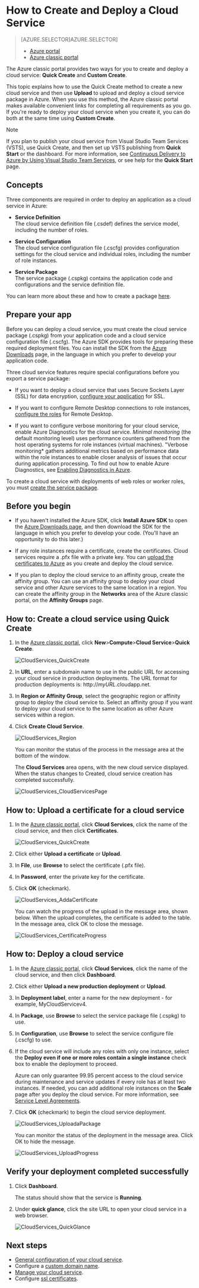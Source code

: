 <properties
    pageTitle="How to create and deploy a cloud service | Microsoft Azure"
    description="Learn how to create and deploy a cloud service using the Quick Create method in Azure."
    services="cloud-services"
    documentationCenter=""
    authors="Thraka"
    manager="timlt"
    editor=""/>

<tags
    ms.service="cloud-services"
    ms.workload="tbd"
    ms.tgt_pltfrm="na"
    ms.devlang="na"
    ms.topic="article"
    ms.date="01/15/2016"
    ms.author="adegeo"/>




# How to Create and Deploy a Cloud Service
> [AZURE.SELECTOR]AZURE.SELECTOR]
> 
> * [Azure portal](cloud-services-how-to-create-deploy-portal.md)
> * [Azure classic portal](cloud-services-how-to-create-deploy.md)
> 
> 
The Azure classic portal provides two ways for you to create and deploy a cloud service: **Quick Create** and **Custom Create**.

This topic explains how to use the Quick Create method to create a new cloud service and then use **Upload** to upload and deploy a cloud service package in Azure. When you use this method, the Azure classic portal makes available convenient links for completing all requirements as you go. If you're ready to deploy your cloud service when you create it, you can do both at the same time using **Custom Create**.

> [!NOTE]
> If you plan to publish your cloud service from Visual Studio Team Services (VSTS), use Quick Create, and then set up VSTS publishing from **Quick Start** or the dashboard. For more information, see [Continuous Delivery to Azure by Using Visual Studio Team Services](http://go.microsoft.com/fwlink/?LinkID=251796), or see help for the **Quick Start** page.
> 
> 
## Concepts
Three components are required in order to deploy an application as a cloud service in Azure:

* **Service Definition**  
The cloud service definition file (.csdef) defines the service model, including the number of roles.

* **Service Configuration**  
The cloud service configuration file (.cscfg) provides configuration settings for the cloud service and individual roles, including the number of role instances.

* **Service Package**  
The service package (.cspkg) contains the application code and configurations and the service definition file.


You can learn more about these and how to create a package [here](cloud-services-model-and-package.md).

## Prepare your app
Before you can deploy a cloud service, you must create the cloud service package (.cspkg) from your application code and a cloud service configuration file (.cscfg). The Azure SDK provides tools for preparing these required deployment files. You can install the SDK from the [Azure Downloads](https://azure.microsoft.com/downloads/) page, in the language in which you prefer to develop your application code.

Three cloud service features require special configurations before you export a service package:

* If you want to deploy a cloud service that uses Secure Sockets Layer (SSL) for data encryption, [configure your application](cloud-services-configure-ssl-certificate.md#step-2-modify-the-service-definition-and-configuration-files) for SSL.

* If you want to configure Remote Desktop connections to role instances, [configure the roles](cloud-services-role-enable-remote-desktop.md) for Remote Desktop.

* If you want to configure verbose monitoring for your cloud service, enable Azure Diagnostics for the cloud service. *Minimal monitoring* (the default monitoring level) uses performance counters gathered from the host operating systems for role instances (virtual machines). "Verbose monitoring* gathers additional metrics based on performance data within the role instances to enable closer analysis of issues that occur during application processing. To find out how to enable Azure Diagnostics, see [Enabling Diagnostics in Azure](cloud-services-dotnet-diagnostics.md).


To create a cloud service with deployments of web roles or worker roles, you must [create the service package](cloud-services-model-and-package.md#servicepackagecspkg).

## Before you begin
* If you haven't installed the Azure SDK, click **Install Azure SDK** to open the [Azure Downloads page](https://azure.microsoft.com/downloads/), and then download the SDK for the language in which you prefer to develop your code. (You'll have an opportunity to do this later.)

* If any role instances require a certificate, create the certificates. Cloud services require a .pfx file with a private key. You can [upload the certificates to Azure](cloud-services-configure-ssl-certificate.md#step-3-upload-a-certificate) as you create and deploy the cloud service.

* If you plan to deploy the cloud service to an affinity group, create the affinity group. You can use an affinity group to deploy your cloud service and other Azure services to the same location in a region. You can create the affinity group in the **Networks** area of the Azure classic portal, on the **Affinity Groups** page.


## How to: Create a cloud service using Quick Create
1. In the [Azure classic portal](http://manage.windowsazure.com/), click **New**>**Compute**>**Cloud Service**>**Quick Create**.

    ![CloudServices_QuickCreate](./media/cloud-services-how-to-create-deploy/CloudServices_QuickCreate.png)

2. In **URL**, enter a subdomain name to use in the public URL for accessing your cloud service in production deployments. The URL format for production deployments is: http://*myURL*.cloudapp.net.

3. In **Region or Affinity Group**, select the geographic region or affinity group to deploy the cloud service to. Select an affinity group if you want to deploy your cloud service to the same location as other Azure services within a region.

4. Click **Create Cloud Service**.

    ![CloudServices_Region](./media/cloud-services-how-to-create-deploy/CloudServices_Regionlist.png)

    You can monitor the status of the process in the message area at the bottom of the window.

    The **Cloud Services** area opens, with the new cloud service displayed. When the status changes to Created, cloud service creation has completed successfully.

    ![CloudServices_CloudServicesPage](./media/cloud-services-how-to-create-deploy/CloudServices_CloudServicesPage.png)


## How to: Upload a certificate for a cloud service
1. In the [Azure classic portal](http://manage.windowsazure.com/), click **Cloud Services**, click the name of the cloud service, and then click **Certificates**.

    ![CloudServices_QuickCreate](./media/cloud-services-how-to-create-deploy/CloudServices_EmptyDashboard.png)


1. Click either **Upload a certificate** or **Upload**.

2. In **File**, use **Browse** to select the certificate (.pfx file).

3. In **Password**, enter the private key for the certificate.

4. Click **OK** (checkmark).

    ![CloudServices_AddaCertificate](./media/cloud-services-how-to-create-deploy/CloudServices_AddaCertificate.png)

    You can watch the progress of the upload in the message area, shown below. When the upload completes, the certificate is added to the table. In the message area, click OK to close the message.

    ![CloudServices_CertificateProgress](./media/cloud-services-how-to-create-deploy/CloudServices_CertificateProgress.png)


## How to: Deploy a cloud service
1. In the [Azure classic portal](http://manage.windowsazure.com/), click **Cloud Services**, click the name of the cloud service, and then click **Dashboard**.

2. Click either **Upload a new production deployment** or **Upload**.

3. In **Deployment label**, enter a name for the new deployment - for example, MyCloudServicev4.

4. In **Package**, use **Browse** to select the service package file (.cspkg) to use.

5. In **Configuration**, use **Browse** to select the service configure file (.cscfg) to use.

6. If the cloud service will include any roles with only one instance, select the **Deploy even if one or more roles contain a single instance** check box to enable the deployment to proceed.

    Azure can only guarantee 99.95 percent access to the cloud service during maintenance and service updates if every role has at least two instances. If needed, you can add additional role instances on the **Scale** page after you deploy the cloud service. For more information, see [Service Level Agreements](https://azure.microsoft.com/support/legal/sla/).

7. Click **OK** (checkmark) to begin the cloud service deployment.

    ![CloudServices_UploadaPackage](./media/cloud-services-how-to-create-deploy/CloudServices_UploadaPackage.png)

    You can monitor the status of the deployment in the message area. Click OK to hide the message.

    ![CloudServices_UploadProgress](./media/cloud-services-how-to-create-deploy/CloudServices_UploadProgress.png)


## Verify your deployment completed successfully
1. Click **Dashboard**.

    The status should show that the service is **Running**.

2. Under **quick glance**, click the site URL to open your cloud service in a web browser.

    ![CloudServices_QuickGlance](./media/cloud-services-how-to-create-deploy/CloudServices_QuickGlance.png)


[TFSTutorialForCloudService]: http://go.microsoft.com/fwlink/?LinkID=251796

## Next steps
* [General configuration of your cloud service](cloud-services-how-to-configure.md).
* Configure a [custom domain name](cloud-services-custom-domain-name.md).
* [Manage your cloud service](cloud-services-how-to-manage.md).
* Configure [ssl certificates](cloud-services-configure-ssl-certificate.md).


